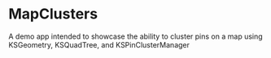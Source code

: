 # MapClusters
A demo app intended to showcase the ability to cluster pins on a map using 
KSGeometry, 
KSQuadTree, and 
KSPinClusterManager
